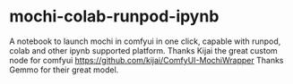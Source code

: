 # mochi-colab-runpod-ipynb
A notebook to launch mochi in comfyui in one click, capable with runpod, colab and other ipynb supported platform.
Thanks Kijai the great custom node for comfyui https://github.com/kijai/ComfyUI-MochiWrapper
Thanks Gemmo for their great model.
